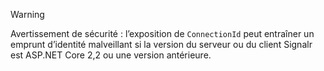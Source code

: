 > [!WARNING]
> Avertissement de sécurité : l’exposition de `ConnectionId` peut entraîner un emprunt d’identité malveillant si la version du serveur ou du client Signalr est ASP.NET Core 2,2 ou une version antérieure.
